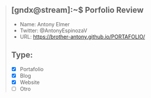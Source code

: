 > ## [gndx@stream]:~$ Porfolio Review
> * Name: Antony Elmer
> * Twitter: @AntonyEspinozaV
> * URL: https://brother-antony.github.io/PORTAFOLIO/
> 
> ## Type:
> * [x]  Portafolio
> * [x]  Blog
> * [x]  Website
> * [ ]  Otro

